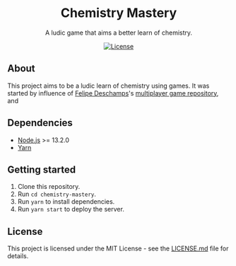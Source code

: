 <h1 align="center">Chemistry Mastery</h1>
<p align="center">A ludic game that aims a better learn of chemistry.</p>
<p align="center">
  <a href="https://opensource.org/licenses/MIT">
    <img src="https://img.shields.io/github/license/apolofreitas/chemistry-mastery?style=for-the-badge&logo=" alt="License">
  </a>
</p>

## About

This project aims to be a ludic learn of chemistry using games. It was started by influence of [Felipe Deschamps](https://github.com/filipedeschamps)'s [multiplayer game repository](https://github.com/filipedeschamps/meu-primeiro-jogo-multiplayer), and 

## Dependencies

- [Node.js](https://nodejs.org/en/) >= 13.2.0
- [Yarn](https://yarnpkg.com/pt-BR/docs/install)

## Getting started

1. Clone this repository.
2. Run `cd chemistry-mastery`.
3. Run `yarn` to install dependencies.
4. Run `yarn start` to deploy the server.

## License

This project is licensed under the MIT License - see the [LICENSE.md](LICENSE.md) file for details.
